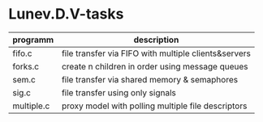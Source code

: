# Lunev.D.V-tasks

| programm | description |
| --- | --- |
fifo.c | file transfer via FIFO with multiple clients&servers 
forks.c | create n children in order using message queues 
sem.c | file transfer via shared memory & semaphores 
sig.c | file transfer using only signals 
multiple.c | proxy model with polling multiple file descriptors
